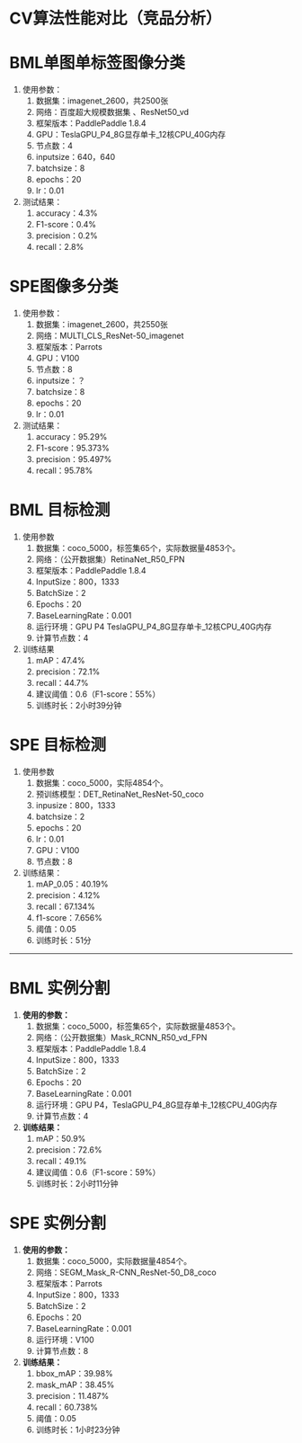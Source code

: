 # CV算法性能对比（竞品分析）

# BML单图单标签图像分类

1. 使用参数：
    1. 数据集：imagenet_2600，共2500张
    2. 网络：百度超大规模数据集 、ResNet50_vd
    3. 框架版本：PaddlePaddle 1.8.4
    4. GPU：TeslaGPU_P4_8G显存单卡_12核CPU_40G内存
    5. 节点数：4
    6. inputsize：640，640
    7. batchsize：8
    8. epochs：20
    9. lr：0.01
2. 测试结果：
    1. accuracy：4.3%
    2. F1-score：0.4%
    3. precision：0.2%
    4. recall：2.8%

# SPE图像多分类

1. 使用参数：
    1. 数据集：imagenet_2600，共2550张
    2. 网络：MULTI_CLS_ResNet-50_imagenet
    3. 框架版本：Parrots
    4. GPU：V100
    5. 节点数：8
    6. inputsize：？
    7. batchsize：8
    8. epochs：20
    9. lr：0.01
2. 测试结果：
    1. accuracy：95.29%
    2. F1-score：95.373%
    3. precision：95.497%
    4. recall：95.78%

# BML 目标检测

1. 使用参数
    1. 数据集：coco_5000，标签集65个，实际数据量4853个。
    2. 网络：（公开数据集）RetinaNet_R50_FPN
    3. 框架版本：PaddlePaddle 1.8.4
    4. InputSize：800，1333
    5. BatchSize：2
    6. Epochs：20
    7. BaseLearningRate：0.001
    8. 运行环境：GPU P4 TeslaGPU_P4_8G显存单卡_12核CPU_40G内存
    9. 计算节点数：4
2. 训练结果
    1. mAP：47.4%
    2. precision：72.1%
    3. recall：44.7%
    4. 建议阈值：0.6（F1-score：55%）
    5. 训练时长：2小时39分钟

# SPE 目标检测

1. 使用参数
    1. 数据集：coco_5000，实际4854个。
    2. 预训练模型：DET_RetinaNet_ResNet-50_coco
    3. inpusize：800，1333
    4. batchsize：2
    5. epochs：20
    6. lr：0.01
    7. GPU：V100
    8. 节点数：8
2. 训练结果：
    1. mAP_0.05：40.19%
    2. precision：4.12%
    3. recall：67.134%
    4. f1-score：7.656%
    5. 阈值：0.05
    6. 训练时长：51分

---

# BML 实例分割

1. **使用的参数：**
    1. 数据集：coco_5000，标签集65个，实际数据量4853个。
    2. 网络：（公开数据集）Mask_RCNN_R50_vd_FPN
    3. 框架版本：PaddlePaddle 1.8.4
    4. InputSize：800，1333
    5. BatchSize：2
    6. Epochs：20
    7. BaseLearningRate：0.001
    8. 运行环境：GPU P4，TeslaGPU_P4_8G显存单卡_12核CPU_40G内存
    9. 计算节点数：4
2. **训练结果：**
    1. mAP：50.9%
    2. precision：72.6%
    3. recall：49.1%
    4. 建议阈值：0.6（F1-score：59%）
    5. 训练时长：2小时11分钟

# SPE 实例分割

1. **使用的参数：**
    1. 数据集：coco_5000，实际数据量4854个。
    2. 网络：SEGM_Mask_R-CNN_ResNet-50_D8_coco
    3. 框架版本：Parrots
    4. InputSize：800，1333
    5. BatchSize：2
    6. Epochs：20
    7. BaseLearningRate：0.001
    8. 运行环境：V100
    9. 计算节点数：8
2. **训练结果：**
    1. bbox_mAP：39.98%
    2. mask_mAP：38.45%
    3. precision：11.487%
    4. recall：60.738%
    5. 阈值：0.05
    6. 训练时长：1小时23分钟